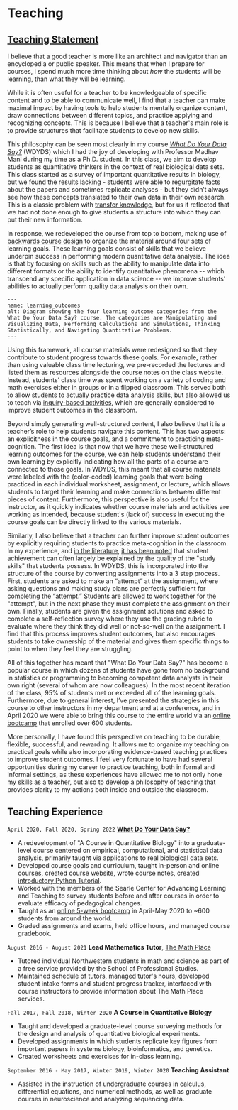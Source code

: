 # Teaching

<!-- As a lifelong learner, I've always appreciated the value of a good teacher, and as I've progressed through my academic career, I am now excited to be able to try to be a good teacher for new students. On this page, I will detail my teaching philosophy, as well as provide a brief history of the various teaching experiences I have had. The most important such experience has been teaching "[*What Do Your Data Say?*](https://ejohnson643.github.io/WhatDoYourDataSay)" which has its own page that I will link to throughout. -->

## [Teaching Statement](https://github.com/ejohnson643/AboutMe/blob/main/Teaching_Statement.pdf)

I believe that a good teacher is more like an architect and navigator than an encyclopedia or public speaker.  This means that when I prepare for courses, I spend much more time thinking about *how* the students will be learning, than what they will be learning.

While it is often useful for a teacher to be knowledgeable of specific content and to be able to communicate well, I find that a teacher can make maximal impact by having tools to help students mentally organize content, draw connections between different topics, and practice applying and recognizing concepts.  This is because I believe that a teacher's main role is to provide structures that facilitate students to develop new skills.

This philosophy can be seen most clearly in my course *[What Do Your Data Say?](https://ejohnson643.github.io/WhatDoYourDataSay/)* (WDYDS) which I had the joy of developing with Professor Madhav Mani during my time as a Ph.D. student.  In this class, we aim to develop students as quantitative thinkers in the context of real biological data sets. This class started as a survey of important quantitative results in biology, but we found the results lacking - students were able to regurgitate facts about the papers and sometimes replicate analyses - but they didn’t always see how these concepts translated to their own data in their own research. This is a classic problem with [transfer knowledge](https://poorvucenter.yale.edu/TransferKnowledge), but for us it reflected that we had not done enough to give students a structure into which they can put their new information.

In response, we redeveloped the course from top to bottom, making use of [backwards course design](https://cft.vanderbilt.edu/guides-sub-pages/understanding-by-design/) to organize the material around four sets of learning goals. These learning goals consist of skills that we believe underpin success in performing modern quantitative data analysis. The idea is that by focusing on skills such as the ability to manipulate data into different formats or the ability to identify quantitative phenomena -- which transcend any specific application in data science -- we improve students’ abilities to actually perform quality data analysis on their own.

```{figure} ./WDYDS_Student_Outcomes_Chart.jpg
---
name: learning_outcomes
alt: Diagram showing the four learning outcome categories from the What Do Your Data Say? course. The categories are Manipulating and Visualizing Data, Performing Calculations and Simulations, Thinking Statistically, and Navigating Quantitative Problems.
---
```

Using this framework, all course materials were redesigned so that they contribute to student progress towards these goals. For example, rather than using valuable class time lecturing, we pre-recorded the lectures and listed them as resources alongside the course notes on the class website. Instead, students’ class time was spent working on a variety of coding and math exercises either in groups or in a flipped classroom. This served both to allow students to actually practice data analysis skills, but also allowed us to teach via [inquiry-based activities](https://doi.org/10.1016/j.edurev.2015.02.003), which are generally considered to improve student outcomes in the classroom.

Beyond simply generating well-structured content, I also believe that it is a teacher’s role to help students navigate this content. This has two aspects: an explicitness in the course goals, and a commitment to practicing meta-cognition. The first idea is that now that we have these well-structured learning outcomes for the course, we can help students understand their own learning by explicitly indicating how all the parts of a course are connected to those goals. In WDYDS, this meant that all course materials were labeled with the (color-coded) learning goals that were being practiced in each individual worksheet, assignment, or lecture, which allows students to target their learning and make connections between different pieces of content. Furthermore, this perspective is also useful for the instructor, as it quickly indicates whether course materials and activities are working as intended, because student's (lack of) success in executing the course goals can be directly linked to the various materials.

Similarly, I also believe that a teacher can further improve student outcomes by explicitly requiring students to practice meta-cognition in the classroom. In my experience, and [in the literature](https://www.sciencedirect.com/science/article/pii/S187704281102101X), [it has been noted](https://www.tandfonline.com/doi/abs/10.1080/02796015.2002.12086160) that student achievement can often largely be explained by the quality of the "study skills" that students possess. In WDYDS, this is incorporated into the structure of the course by converting assignments into a 3 step process. First, students are asked to make an “attempt” at the assignment, where asking questions and making study plans are perfectly sufficient for completing the “attempt.” Students are allowed to work together for the "attempt", but in the next phase they must complete the assignment on their own. Finally, students are given the assignment solutions and asked to complete a self-reflection survey where they use the grading rubric to evaluate where they think they did well or not-so-well on the assignment. I find that this process improves student outcomes, but also encourages students to take ownership of the material and gives them specific things to point to when they feel they are struggling.

All of this together has meant that "What Do Your Data Say?" has become a popular course in which dozens of students have gone from no background in statistics or programming to becoming competent data analysts in their own right (several of whom are now colleagues). In the most recent iteration of the class, 95% of students met or exceeded all of the learning goals. Furthermore, due to general interest, I’ve presented the strategies in this course to other instructors in my department and at a conference, and in April 2020 we were able to bring this course to the entire world via an [online bootcamp](https://www.whatdoyourdatasay.com/) that enrolled over 600 students.

More personally, I have found this perspective on teaching to be durable, flexible, successful, and rewarding. It allows me to organize my teaching on practical goals while also incorporating evidence-based teaching practices to improve student outcomes. I feel very fortunate to have had several opportunities during my career to practice teaching, both in formal and informal settings, as these experiences have allowed me to not only hone my skills as a teacher, but also to develop a philosophy of teaching that provides clarity to my actions both inside and outside the classroom.

## Teaching Experience

`April 2020, Fall 2020, Spring 2022` **[What Do Your Data Say?](https://ejohnson643.github.io/WhatDoYourDataSay/)**
 - A redevelopment of "A Course in Quantitative Biology" into a graduate-level course centered on empirical, computational, and statistical data analysis, primarily taught via applications to real biological data sets.
 - Developed course goals and curriculum, taught in-person and online courses, created course website, wrote course notes, created [introductory Python Tutorial](https://ejohnson643.github.io/PythonTutorial/).
 - Worked with the members of the Searle Center for Advancing Learning and Teaching to survey students before and after courses in order to evaluate efficacy of pedagogical changes.
 - Taught as an [online 5-week bootcamp](https://www.whatdoyourdatasay.com/) in April-May 2020 to ~600 students from around the world.
 - Graded assignments and exams, held office hours, and managed course gradebook.

`August 2016 - August 2021` **Lead Mathematics Tutor**, [The Math Place](https://sps.northwestern.edu/student-services/resources.php)
 - Tutored individual Northwestern students in math and science as part of a free service provided by the School of Professional Studies.
 - Maintained schedule of tutors, managed tutor's hours, developed student intake forms and student progress tracker, interfaced with course instructors to provide information about The Math Place services.

`Fall 2017, Fall 2018, Winter 2020` **A Course in Quantitative Biology**
 - Taught and developed a graduate-level course surveying methods for the design and analysis of quantitative biological experiments.
 - Developed assignments in which students replicate key figures from important papers in systems biology, bioinformatics, and genetics.
 - Created worksheets and exercises for in-class learning.

`September 2016 - May 2017, Winter 2019, Winter 2020` **Teaching Assistant**
 - Assisted in the instruction of undergraduate courses in calculus, differential equations, and numerical methods, as well as graduate courses in neuroscience and analyzing sequencing data.